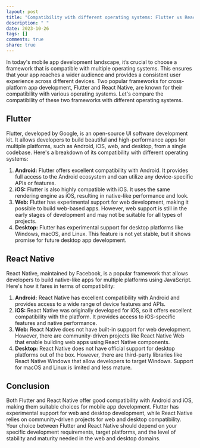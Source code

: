 ```yaml
---
layout: post
title: "Compatibility with different operating systems: Flutter vs React Native"
description: " "
date: 2023-10-26
tags: []
comments: true
share: true
---
```

In today's mobile app development landscape, it’s crucial to choose a framework that is compatible with multiple operating systems. This ensures that your app reaches a wider audience and provides a consistent user experience across different devices. Two popular frameworks for cross-platform app development, Flutter and React Native, are known for their compatibility with various operating systems. Let's compare the compatibility of these two frameworks with different operating systems.

## Flutter
Flutter, developed by Google, is an open-source UI software development kit. It allows developers to build beautiful and high-performance apps for multiple platforms, such as Android, iOS, web, and desktop, from a single codebase. Here's a breakdown of its compatibility with different operating systems:

1. **Android:** Flutter offers excellent compatibility with Android. It provides full access to the Android ecosystem and can utilize any device-specific APIs or features.
2. **iOS:** Flutter is also highly compatible with iOS. It uses the same rendering engine as iOS, resulting in native-like performance and look.
3. **Web:** Flutter has experimental support for web development, making it possible to build web-based apps. However, web support is still in the early stages of development and may not be suitable for all types of projects.
4. **Desktop:** Flutter has experimental support for desktop platforms like Windows, macOS, and Linux. This feature is not yet stable, but it shows promise for future desktop app development.

## React Native
React Native, maintained by Facebook, is a popular framework that allows developers to build native-like apps for multiple platforms using JavaScript. Here's how it fares in terms of compatibility:

1. **Android:** React Native has excellent compatibility with Android and provides access to a wide range of device features and APIs.
2. **iOS:** React Native was originally developed for iOS, so it offers excellent compatibility with the platform. It provides access to iOS-specific features and native performance.
3. **Web:** React Native does not have built-in support for web development. However, there are community-driven projects like React Native Web that enable building web apps using React Native components.
4. **Desktop:** React Native does not have official support for desktop platforms out of the box. However, there are third-party libraries like React Native Windows that allow developers to target Windows. Support for macOS and Linux is limited and less mature.

## Conclusion
Both Flutter and React Native offer good compatibility with Android and iOS, making them suitable choices for mobile app development. Flutter has experimental support for web and desktop development, while React Native relies on community-driven projects for web and desktop compatibility. Your choice between Flutter and React Native should depend on your specific development requirements, target platforms, and the level of stability and maturity needed in the web and desktop domains.